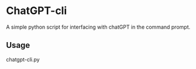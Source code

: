 # ChatGPT-cli
A simple python script for interfacing with chatGPT in the command prompt.

## Usage
chatgpt-cli.py <json file with api key>
